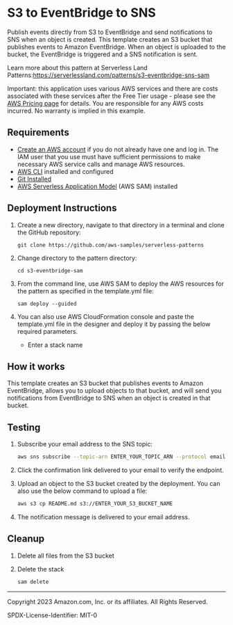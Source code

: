 # S3 to EventBridge to SNS

Publish events directly from S3 to EventBridge and send notifications to SNS when an object is created. This template creates an S3 bucket that publishes events to Amazon EventBridge. When an object is uploaded to the bucket, the EventBridge is triggered and a SNS notification is sent.

Learn more about this pattern at Serverless Land Patterns:https://serverlessland.com/patterns/s3-eventbridge-sns-sam

Important: this application uses various AWS services and there are costs associated with these services after the Free Tier usage - please see the [AWS Pricing page](https://aws.amazon.com/pricing/) for details. You are responsible for any AWS costs incurred. No warranty is implied in this example.

## Requirements

- [Create an AWS account](https://portal.aws.amazon.com/gp/aws/developer/registration/index.html) if you do not already have one and log in. The IAM user that you use must have sufficient permissions to make necessary AWS service calls and manage AWS resources.
- [AWS CLI](https://docs.aws.amazon.com/cli/latest/userguide/install-cliv2.html) installed and configured
- [Git Installed](https://git-scm.com/book/en/v2/Getting-Started-Installing-Git)
- [AWS Serverless Application Model](https://docs.aws.amazon.com/serverless-application-model/latest/developerguide/serverless-sam-cli-install.html) (AWS SAM) installed

## Deployment Instructions

1. Create a new directory, navigate to that directory in a terminal and clone the GitHub repository:
   ```
   git clone https://github.com/aws-samples/serverless-patterns
   ```
1. Change directory to the pattern directory:
   ```
   cd s3-eventbridge-sam
   ```
1. From the command line, use AWS SAM to deploy the AWS resources for the pattern as specified in the template.yml file:
   ```
   sam deploy --guided
   ```
1. You can also use AWS CloudFormation console and paste the template.yml file in the designer and deploy it by passing the below required parameters.

   - Enter a stack name

## How it works

This template creates an S3 bucket that publishes events to Amazon EventBridge, allows you to upload objects to that bucket, and will send you notifications from EventBridge to SNS when an object is created in that bucket.

## Testing

1. Subscribe your email address to the SNS topic:
    ```bash
    aws sns subscribe --topic-arn ENTER_YOUR_TOPIC_ARN --protocol email --notification-endpoint ENTER_YOUR_EMAIL_ADDRESS
    ```
1. Click the confirmation link delivered to your email to verify the endpoint.

1. Upload an object to the S3 bucket created by the deployment. You can also use the below command to upload a file:
    ```bash
    aws s3 cp README.md s3://ENTER_YOUR_S3_BUCKET_NAME
    ```
1. The notification message is delivered to your email address.

## Cleanup

1. Delete all files from the S3 bucket

1. Delete the stack
   ```bash
   sam delete
   ```

---

Copyright 2023 Amazon.com, Inc. or its affiliates. All Rights Reserved.

SPDX-License-Identifier: MIT-0